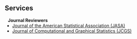 ## Services


<h4 style="margin:0 10px 0;">Journal Reviewers</h4>

<ul style="margin:0 0 20px;">
  <li><a href="https://www.tandfonline.com/journals/uasa20"><autocolor>Journal of the American Statistical Association (JASA)</autocolor></a></li>
  <li><a href="https://www.tandfonline.com/journals/ucgs20"><autocolor>Journal of Computational and Graphical Statistics (JCGS)</autocolor></a></li>
</ul>
